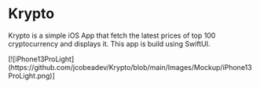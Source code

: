Krypto
============

Krypto is a simple iOS App that fetch the latest prices of top 100 cryptocurrency and displays it. This app is build using SwiftUI.

<p align="center>
<img src="https://github.com/jcobeadev/Krypto/blob/main/Images/Mockup/iPhone13ProDark.png" alt="iPhone13ProDark" title="iPhone13ProDark"/ height="250">
</p>
[![iPhone13ProLight](https://github.com/jcobeadev/Krypto/blob/main/Images/Mockup/iPhone13ProLight.png)]

